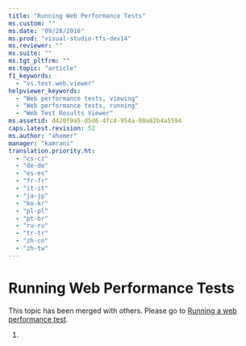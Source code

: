 ```yaml
---
title: "Running Web Performance Tests"
ms.custom: ""
ms.date: "09/28/2016"
ms.prod: "visual-studio-tfs-dev14"
ms.reviewer: ""
ms.suite: ""
ms.tgt_pltfrm: ""
ms.topic: "article"
f1_keywords: 
  - "vs.test.web.viewer"
helpviewer_keywords: 
  - "Web performance tests, viewing"
  - "Web performance tests, running"
  - "Web Test Results Viewer"
ms.assetid: d420f9a5-d5d6-4fc4-954a-00a82b4a5594
caps.latest.revision: 52
ms.author: "ahomer"
manager: "kamrani"
translation.priority.ht: 
  - "cs-cz"
  - "de-de"
  - "es-es"
  - "fr-fr"
  - "it-it"
  - "ja-jp"
  - "ko-kr"
  - "pl-pl"
  - "pt-br"
  - "ru-ru"
  - "tr-tr"
  - "zh-cn"
  - "zh-tw"
---
```

# Running Web Performance Tests
This topic has been merged with others. Please go to [Running a web performance test](http://msdn.microsoft.com/en-us/bd0a82fd-cec0-4861-bc09-e1b0b2d258ef).  
  
1.